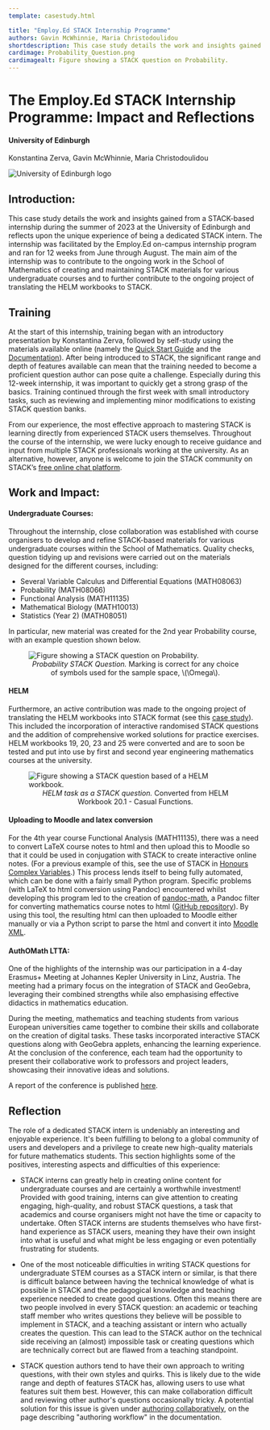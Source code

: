 ```yaml
---
template: casestudy.html

title: "Employ.Ed STACK Internship Programme"
authors: Gavin McWhinnie, Maria Christodoulidou
shortdescription: This case study details the work and insights gained from a STACK-based internship during the summer of 2023 at the University of Edinburgh.
cardimage: Probability_Question.png
cardimagealt: Figure showing a STACK question on Probability.
---
```


# The Employ.Ed STACK Internship Programme: Impact and Reflections

#### University of Edinburgh

Konstantina Zerva, Gavin McWhinnie, Maria Christodoulidou

<img class="figure-img img-fluid img-logo" src="../../2019/Images/Edinburgh_logo_stacked.png" alt="University of Edinburgh logo">


## Introduction:

This case study details the work and insights gained from a STACK-based internship during the summer of 2023 at the University of Edinburgh and reflects upon the unique experience of being a dedicated STACK intern. The internship was facilitated by the Employ.Ed on-campus internship program and ran for 12 weeks from June through August. The main aim of the internship was to contribute to the ongoing work in the School of Mathematics of creating and maintaining STACK materials for various undergraduate courses and to further contribute to the ongoing project of translating the HELM workbooks to STACK.

## Training

At the start of this internship, training began with an introductory presentation by Konstantina Zerva, followed by self-study using the materials available online (namely the [Quick Start Guide](https://docs.stack-assessment.org/en/AbInitio/) and the [Documentation](https://docs.stack-assessment.org/en/)). After being introduced to STACK, the significant range and depth of features available can mean that the training needed to become a proficient question author can pose quite a challenge. Especially during this 12-week internship, it was important to quickly get a strong grasp of the basics. Training continued through the first week with small introductory tasks, such as reviewing and implementing minor modifications to existing STACK question banks.

From our experience, the most effective approach to mastering STACK is learning directly from experienced STACK users themselves. Throughout the course of the internship, we were lucky enough to receive guidance and input from multiple STACK professionals working at the university. As an alternative, however, anyone is welcome to join the STACK community on STACK’s [free online chat platform](https://stack-assessment.zulipchat.com/).

## Work and Impact:

#### Undergraduate Courses:

Throughout the internship, close collaboration was established with course organisers to develop and refine STACK-based materials for various undergraduate courses within the School of Mathematics. Quality checks, question tidying up and revisions were carried out on the materials designed for the different courses, including:

- Several Variable Calculus and Differential Equations (MATH08063)
- Probability (MATH08066)
- Functional Analysis (MATH11135)
- Mathematical Biology (MATH10013)
- Statistics (Year 2) (MATH08051)

In particular, new material was created for the 2nd year Probability course, with an example question shown below.

<div class="float-none img-middle">
<figure class="figure">
<img class="figure-img img-fluid" src="../Images/Probability_Question.png" alt="Figure showing a STACK question on Probability.">
<figcaption class="figure-caption">
<center><i>Probability STACK Question.</i> Marking is correct for any choice of symbols used for the sample space, \(\Omega\).</center>
</figcaption>
</figure>
</div>

#### HELM

Furthermore, an active contribution was made to the ongoing project of translating the HELM workbooks into STACK format (see this [case study](../2021/HELM.md)). This included the incorporation of interactive randomised STACK questions and the addition of comprehensive worked solutions for practice exercises. HELM workbooks 19, 20, 23 and 25 were converted and are to soon be tested and put into use by first and second year engineering mathematics courses at the university.

<div class="float-none img-middle">
<figure class="figure">
<img class="figure-img img-fluid" src="../Images/HELM_Question.png" alt="Figure showing a STACK question based of a HELM workbook.">
<figcaption class="figure-caption">
<center><i>HELM task as a STACK question.</i> Converted from HELM Workbook 20.1 - Casual Functions.</center>
</figcaption>
</figure>
</div>

#### Uploading to Moodle and latex conversion

For the 4th year course Functional Analysis (MATH11135), there was a need to convert LaTeX course notes to html and then upload this to Moodle so that it could be used in conjugation with STACK to create interactive online notes. (For a previous example of this, see the use of STACK in [Honours Complex Variables](../2022/HonoursComplexVariables.md).) This process lends itself to being fully automated, which can be done with a fairly small Python program. Specific problems (with LaTeX to html conversion using Pandoc) encountered whilst developing this program led to the creation of [pandoc-math](https://gavinmcwhinnie.github.io/pandoc-math/), a Pandoc filter for converting mathematics course notes to html ([GitHub repository](https://github.com/GavinMcWhinnie/pandoc-math)). By using this tool, the resulting html can then uploaded to Moodle either manually or via a Python script to parse the html and convert it into [Moodle XML](https://docs.moodle.org/402/en/Moodle_XML_format).

#### AuthOMath LTTA:
One of the highlights of the internship was our participation in a 4-day Erasmus+ Meeting at Johannes Kepler University in Linz, Austria. The meeting had a primary focus on the integration of STACK and GeoGebra, leveraging their combined strengths while also emphasising effective didactics in mathematics education.

During the meeting, mathematics and teaching students from various European universities came together to combine their skills and collaborate on the creation of digital tasks. These tasks incorporated interactive STACK questions along with GeoGebra applets, enhancing the learning experience. At the conclusion of the conference, each team had the opportunity to present their collaborative work to professors and project leaders, showcasing their innovative ideas and solutions.

A report of the conference is published [here](https://www.authomath.org/?page_id=433).


## Reflection

The role of a dedicated STACK intern is undeniably an interesting and enjoyable experience. It's been fulfilling to belong to a global community of users and developers and a privilege to create new high-quality materials for future mathematics students. This section highlights some of the positives, interesting aspects and difficulties of this experience:

- STACK interns can greatly help in creating online content for undergraduate courses and are certainly a worthwhile investment! Provided with good training, interns can give attention to creating engaging, high-quality, and robust STACK questions, a task that academics and course organisers might not have the time or capacity to undertake. Often STACK interns are students themselves who have first-hand experience as STACK users, meaning they have their own insight into what is useful and what might be less engaging or even potentially frustrating for students.

- One of the most noticeable difficulties in writing STACK questions for undergraduate STEM courses as a STACK intern or similar, is that there is difficult balance between having the technical knowledge of what is possible in STACK and the pedagogical knowledge and teaching experience needed to create good questions. Often this means there are two people involved in every STACK question: an academic or teaching staff member who writes questions they believe will be possible to implement in STACK, and a teaching assistant or intern who actually creates the question. This can lead to the STACK author on the technical side receiving an (almost) impossible task or creating questions which are technically correct but are flawed from a teaching standpoint.

- STACK question authors tend to have their own approach to writing questions, with their own styles and quirks. This is likely due to the wide range and depth of features STACK has, allowing users to use what features suit them best. However, this can make collaboration difficult and reviewing other author's questions occasionally tricky. A potential solution for this issue is given under [authoring collaboratively](https://docs.stack-assessment.org/en/Authoring/Workflow/#authoring-collaboratively), on the page describing "authoring workflow" in the documentation.
